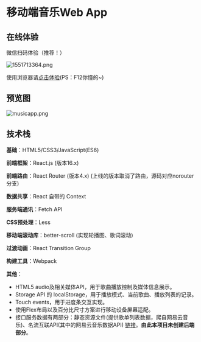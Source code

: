 # 移动端音乐Web App

## 在线体验

微信扫码体验（推荐！）

![1551713364.png](https://i.loli.net/2019/03/04/5c7d44f9463ad.png)

使用浏览器请[点击体验](https://qaqmmttyyy.github.io/react_music_app/)(PS：F12你懂的~)

## 预览图
![musicapp.png](https://i.loli.net/2019/03/02/5c7a6ecdbd69c.png)


## 技术栈

**基础**：HTML5/CSS3/JavaScript(ES6)

**前端框架**：React.js (版本16.x)

**前端路由**：React Router (版本4.x) (上线的版本取消了路由，源码对应norouter分支)

**数据共享**：React 自带的 Context

**服务端通讯**：Fetch API

**CSS预处理**：Less

**移动端滚动库**：better-scroll (实现轮播图、歌词滚动)

**过渡动画**：React Transition Group

**构建工具**：Webpack

**其他**：

- HTML5 audio及相关媒体API，用于歌曲播放控制及媒体信息展示。
- Storage API 的 localStorage，用于播放模式、当前歌曲、播放列表的记录。
- Touch events，用于进度条交互实现。
- 使用Flex布局以及百分比尺寸方案进行移动设备屏幕适配。
- 接口服务数据有两部分：静态资源文件(提供歌单列表数据，爬自网易云音乐)、名流互联API(其中的网易云音乐数据API) [链接](https://api.mlwei.com/)。**由此本项目未创建后端部分**。
